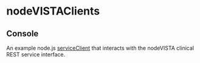 # nodeVISTAClients
## Console
An example node.js [serviceClient](https://github.com/vistadataproject/nodeVISTAClients/tree/master/console/serviceClient.js) that interacts with the nodeVISTA clinical REST service interface. 
